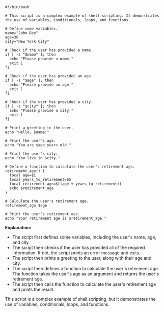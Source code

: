 ```shell
#!/bin/bash

# This script is a complex example of shell scripting. It demonstrates the use of variables, conditionals, loops, and functions.

# Define some variables.
name="John Doe"
age=30
city="New York City"

# Check if the user has provided a name.
if [ -z "$name" ]; then
  echo "Please provide a name."
  exit 1
fi

# Check if the user has provided an age.
if [ -z "$age" ]; then
  echo "Please provide an age."
  exit 1
fi

# Check if the user has provided a city.
if [ -z "$city" ]; then
  echo "Please provide a city."
  exit 1
fi

# Print a greeting to the user.
echo "Hello, $name!"

# Print the user's age.
echo "You are $age years old."

# Print the user's city.
echo "You live in $city."

# Define a function to calculate the user's retirement age.
retirement_age() {
  local age=$1
  local years_to_retirement=65
  local retirement_age=$((age + years_to_retirement))
  echo $retirement_age
}

# Calculate the user's retirement age.
retirement_age $age

# Print the user's retirement age.
echo "Your retirement age is $retirement_age."
```

**Explanation:**

* The script first defines some variables, including the user's name, age, and city.
* The script then checks if the user has provided all of the required information. If not, the script prints an error message and exits.
* The script then prints a greeting to the user, along with their age and city.
* The script then defines a function to calculate the user's retirement age. The function takes the user's age as an argument and returns the user's retirement age.
* The script then calls the function to calculate the user's retirement age and prints the result.

This script is a complex example of shell scripting, but it demonstrates the use of variables, conditionals, loops, and functions.